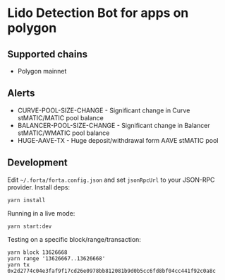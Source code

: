 # Lido Detection Bot for apps on polygon

## Supported chains

- Polygon mainnet

## Alerts

- CURVE-POOL-SIZE-CHANGE - Significant change in Curve stMATIC/MATIC pool balance
- BALANCER-POOL-SIZE-CHANGE - Significant change in Balancer stMATIC/WMATIC pool balance
- HUGE-AAVE-TX - Huge deposit/withdrawal form AAVE stMATIC pool

## Development

Edit `~/.forta/forta.config.json` and set `jsonRpcUrl` to your JSON-RPC provider. Install deps:

```
yarn install
```

Running in a live mode:

```
yarn start:dev
```

Testing on a specific block/range/transaction:

```
yarn block 13626668
yarn range '13626667..13626668'
yarn tx 0x2d2774c04e3faf9f17cd26e0978bb812081b9d0b5cc6fd8bf04cc441f92c0a8c
```
